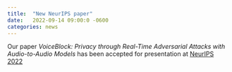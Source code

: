 ```yaml
---
title:  "New NeurIPS paper"
date:   2022-09-14 09:00:0 -0600
categories: news 
---
```

Our paper *VoiceBlock: Privacy through Real-Time Adversarial Attacks with Audio-to-Audio Models* has been accepted for presentation at [NeurIPS 2022](https://nips.cc/)